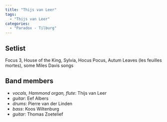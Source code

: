 ```yaml
---
title: "Thijs van Leer"
tags:
  - "Thijs van Leer"
categories:
  - "Paradox - Tilburg"
---
```

Setlist
-------
Focus 3, House of the King, Sylvia, Hocus Pocus, Autum Leaves (les feuilles mortes), some Miles Davis songs

Band members
------------
* _vocals, Hammond organ, flute_: Thijs van Leer
* _guitar_: Eef Albers
* _drums_: Pierre van der Linden
* _bass_: Koos Wiltenburg
* _guitar_: Thomas Zoetelief

